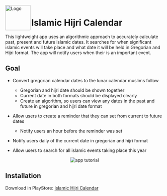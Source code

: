 <img align="left" width="80" height="80" src="https://github.com/ish2nv/islamic_calendar/blob/master/logoimg/hijriimg.png" alt="Logo">

# Islamic Hijri Calendar

This lightweight app uses an algorithmic approach to accurately calculate past, present and future islamic dates. It searches for when significant islamic events will take place and what date it will be held in Gregorian and Hijri format. The app will notify users when their is an important event.

## Goal

* Convert gregorian calendar dates to the lunar calendar muslims follow
    - Gregorian and hijri date should be shown together
    - Current date in both formats should be displayed clearly
    - Create an algorithm, so users can view any dates in the past and future in gregorian and hijri date format
    
* Allow users to create a reminder that they can set from current to future dates
    - Notify users an hour before the reminder was set
    
* Notify users daily of the current date in gregorian and hijri format

* Allow users to search for all islamic events taking place this year

<p align="center">
  <img src="https://github.com/ish2nv/islamic_calendar/blob/master/logoimg/hijrigiftutorial3.gif" alt="app tutorial">
</p>

## Installation


Download in PlayStore: [Islamic Hijri Calendar](https://play.google.com/store/apps/details?id=com.aliindustries.islamiccalendar&hl=en_GB)
